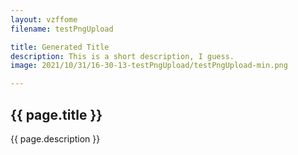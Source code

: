 ```yaml
---
layout: vzffome
filename: testPngUpload

title: Generated Title
description: This is a short description, I guess.
image: 2021/10/31/16-30-13-testPngUpload/testPngUpload-min.png

---
```


## {{ page.title }}

{{ page.description }}

<vzome-viewer src="./{{ page.filename }}.vZome" style="width: 100%; height: 50vh;">
</vzome-viewer>
